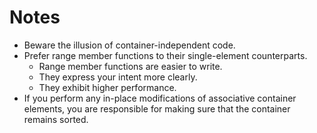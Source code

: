 # Notes

- Beware the illusion of container-independent code.
- Prefer range member functions to their single-element counterparts.
	- Range member functions are easier to write.
	- They express your intent more clearly.
	- They exhibit higher performance.
- If you perform any in-place modifications of associative container elements, you are responsible for making sure that the container remains sorted.
